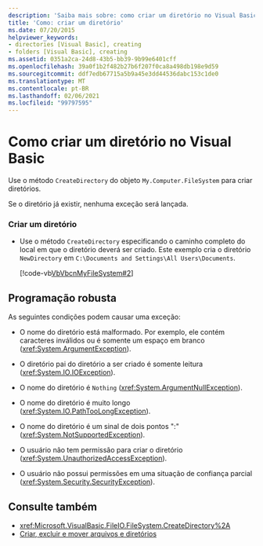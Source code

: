 ```yaml
---
description: 'Saiba mais sobre: como criar um diretório no Visual Basic'
title: 'Como: criar um diretório'
ms.date: 07/20/2015
helpviewer_keywords:
- directories [Visual Basic], creating
- folders [Visual Basic], creating
ms.assetid: 0351a2ca-24d8-43b5-bb39-9b99e6401cff
ms.openlocfilehash: 39a0f1b2f482b27b6f207f0ca8a498db198e9d59
ms.sourcegitcommit: ddf7edb67715a5b9a45e3dd44536dabc153c1de0
ms.translationtype: MT
ms.contentlocale: pt-BR
ms.lasthandoff: 02/06/2021
ms.locfileid: "99797595"
---
```

# <a name="how-to-create-a-directory-in-visual-basic"></a>Como criar um diretório no Visual Basic

Use o método `CreateDirectory` do objeto `My.Computer.FileSystem` para criar diretórios.  
  
 Se o diretório já existir, nenhuma exceção será lançada.  
  
### <a name="to-create-a-directory"></a>Criar um diretório  
  
- Use o método `CreateDirectory` especificando o caminho completo do local em que o diretório deverá ser criado. Este exemplo cria o diretório `NewDirectory` em `C:\Documents and Settings\All Users\Documents`.  
  
     [!code-vb[VbVbcnMyFileSystem#2](~/samples/snippets/visualbasic/VS_Snippets_VBCSharp/VbVbcnMyFileSystem/VB/Class1.vb#2)]  
  
## <a name="robust-programming"></a>Programação robusta  

 As seguintes condições podem causar uma exceção:  
  
- O nome do diretório está malformado. Por exemplo, ele contém caracteres inválidos ou é somente um espaço em branco (<xref:System.ArgumentException>).  
  
- O diretório pai do diretório a ser criado é somente leitura (<xref:System.IO.IOException>).  
  
- O nome do diretório é `Nothing` (<xref:System.ArgumentNullException>).  
  
- O nome do diretório é muito longo (<xref:System.IO.PathTooLongException>).  
  
- O nome do diretório é um sinal de dois pontos ":" (<xref:System.NotSupportedException>).  
  
- O usuário não tem permissão para criar o diretório (<xref:System.UnauthorizedAccessException>).  
  
- O usuário não possui permissões em uma situação de confiança parcial (<xref:System.Security.SecurityException>).  
  
## <a name="see-also"></a>Consulte também

- <xref:Microsoft.VisualBasic.FileIO.FileSystem.CreateDirectory%2A>
- [Criar, excluir e mover arquivos e diretórios](creating-deleting-and-moving-files-and-directories.md)
